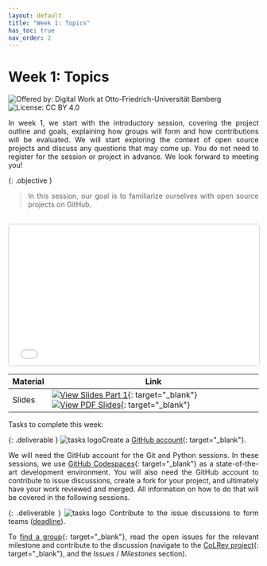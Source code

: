 ```yaml
---
layout: default
title: "Week 1: Topics"
has_toc: true
nav_order: 2
---
```


<style>
  p {
    text-align: justify;
  }
</style>

# Week 1: Topics

![Offered by: Digital Work at Otto-Friedrich-Universität Bamberg](https://img.shields.io/badge/Offered%20by-%20Digital%20Work%20(Otto--Friedrich--Universit%C3%A4t%20Bamberg)-blue)
![License: CC BY 4.0](https://img.shields.io/badge/License-CC%20BY%204.0-green.svg)

In week 1, we start with the introductory session, covering the project outline and goals, explaining how groups will form and how contributions will be evaluated.
We will start exploring the context of open source projects and discuss any questions that may come up.
You do not need to register for the session or project in advance.
We look forward to meeting you!

{: .objective }
> In this session, our goal is to familiarize ourselves with open source projects on GitHub.

<br>

<iframe src="../output/01-topics.html" 
        style="width: 100%; aspect-ratio: 16 / 9; border: 1px solid #ccc; border-radius: 5px;" 
        allowfullscreen>
</iframe>

<br>

| **Material**         | **Link**                                                                                                                           |
|-----------------------|----------------------------------------------------------------------------------------------------------------------------------|
| Slides  | [![View Slides Part 1](https://img.shields.io/badge/View-HTML%20Slides-orange?logo=html5)](../output/01-topics.html){: target="_blank"} [![View PDF Slides](https://img.shields.io/badge/Download-PDF-orange?logo=adobe)](../output/01-topics.pdf){: target="_blank"} |


Tasks to complete this week:

{: .deliverable }
![tasks logo](../assets/iconmonstr-clipboard-5.svg)Create a [GitHub account](https://github.com/signup){: target="_blank"}.

We will need the GitHub account for the Git and Python sessions.
In these sessions, we use [GitHub Codespaces](https://github.com/features/codespaces){: target="_blank"} as a state-of-the-art development environment.
You will also need the GitHub account to contribute to issue discussions, create a fork for your project, and ultimately have your work reviewed and merged.
All information on how to do that will be covered in the following sessions.

{: .deliverable }
![tasks logo](../assets/iconmonstr-clipboard-5.svg) Contribute to the issue discussions to form teams ([deadline](../index.html#deliverables)).

To [find a group](https://digital-work-lab.github.io/open-source-project/output/01-topics.html#8){: target="_blank"}, read the open issues for the relevant milestone and contribute to the discussion (navigate to the [CoLRev project](https://github.com/CoLRev-Environment/colrev){: target="_blank"}, and the _Issues_ / _Milestones_ section).
